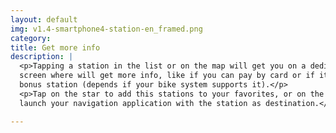 ```yaml
---
layout: default
img: v1.4-smartphone4-station-en_framed.png
category: 
title: Get more info
description: |
  <p>Tapping a station in the list or on the map will get you on a dedicated
  screen where will get more info, like if you can pay by card or if it is a
  bonus station (depends if your bike system supports it).</p>
  <p>Tap on the star to add this stations to your favorites, or on the arrow to
  launch your navigation application with the station as destination.</p>

---
```

